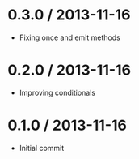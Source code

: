 0.3.0 / 2013-11-16
===================
 * Fixing once and emit methods

0.2.0 / 2013-11-16
===================
 * Improving conditionals

0.1.0 / 2013-11-16
===================
 * Initial commit